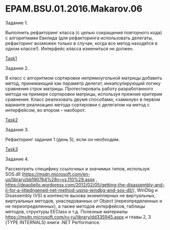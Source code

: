 # EPAM.BSU.01.2016.Makarov.06

Задание 1.

Выполнить рефакторинг класса (с целью сокращения повторного кода) с алгоритмами Евклида (для рефакторинга использовать делегаты, рефакторинг возможен только в случае, когда все метод находятся в одном классе!). Интерфейс класса измениться не должен.

<a href="https://github.com/RomanMakarov1002/EPAM.BSU.01.2016.Makarov.02/tree/master/NOD" > Task1 </a>

Задание 2. 

В класс с алгоритмом сортировки непрямоугольной матрицы добавить метод, принимающий как параметр делегат, инкапсулирующий логику сравнения строк матрицы. Протестировать работу разработанного метода на примере сортировки матрицы, используя прежние критерии сравнения.
Класс реализовать двумя способами, «замкнув» в первом варианте реализацию метода сортировки с делегатом на метод с интерфейсом, во втором – наоборот.

<a href="https://github.com/RomanMakarov1002/EPAM.BSU.01.2016.Makarov.01/tree/master/EPAM%20BSU%2001%202016%20Makarov%2002" > Task2 </a>

Задание 3. 

Рефакторинг задания 1 (день 5), если он необходим.

<a href="https://github.com/RomanMakarov1002/EPAM.BSU.01.2016.Makarov.05/tree/master/Lab1Day5" > Task3 </a>

Задание 4. 

Рассмотреть специфику ссылочных и значимых типов, используя SOS.dll (https://msdn.microsoft.com/en-us/library/bb190764%28v=vs.110%29.aspx , https://dpaoliello.wordpress.com/2012/02/05/getting-the-disassembly-and-il-for-a-jittedngened-net-method-using-windbg-and-sos-dll/), WinDbg и Disassembly (VS) в контексте вызова экземплярных не виртуальных, виртуальных методов, унаследованных от Object (переопределенных и не переопределенных), а также методов интерфейсов, таблицы методов, структуры EEClass и т.д. Полезные материалы https://msdn.microsoft.com/ru-ru/library/dd335945.aspx  и главы 2, 3 (TYPE INTERNALS) книги .NET Performance. 
